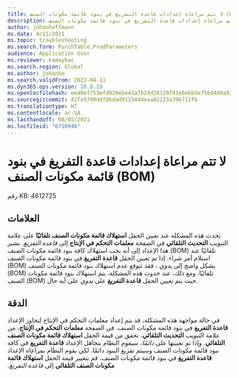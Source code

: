 ```yaml
---
title: لا تتم مراعاة إعدادات قاعدة التفريغ في بنود قائمة مكونات الصنف (BOM)‬
description: لا تتم مراعاة إعدادات قاعدة التفريغ في بنود قائمة مكونات الصنف (BOM)‬.
author: johanhoffmann
ms.date: 4/11/2021
ms.topic: troubleshooting
ms.search.form: PurchTable,ProdParameters
audience: Application User
ms.reviewer: kamaybac
ms.search.region: Global
ms.author: johanho
ms.search.validFrom: 2021-04-11
ms.dyn365.ops.version: 10.0.19
ms.openlocfilehash: ee40eff53efd920ebe43a7b2dd28129f01e6ebb5e75bd480a91f758529f77fc5
ms.sourcegitcommit: 42fe9790ddf0bdad911544deaa82123a396712fb
ms.translationtype: HT
ms.contentlocale: ar-SA
ms.lasthandoff: 08/05/2021
ms.locfileid: "6716946"
---
```

# <a name="flushing-principle-settings-on-bom-lines-arent-respected"></a>لا تتم مراعاة إعدادات قاعدة التفريغ في بنود قائمة مكونات الصنف (BOM)‬

رقم KB: 4612725

## <a name="symptoms"></a>العلامات

تحدث هذه المشكلة عند تعيين الحقل **استهلاك قائمة مكونات الصنف تلقائيًا** على علامة التبويب **التحديث التلقائي** في الصفحة **معلمات التحكم في الإنتاج** إلى *قاعدة التفريغ*. يشير هذا الإعداد إلى أنه يجب استهلاك كافة بنود قائمة مكونات الصنف (BOM) تلقائيًا عند استلام أمر شراء. إذا تم تعيين الحقل **قاعدة التفريغ‬** في بنود قائمة مكونات الصنف (BOM)‬ بشكل واضح إلى *يدوي* ، فقد تتوقع عدم استهلاك بنود قائمة مكونات الصنف (BOM)‬ تلقائيًا. ومع ذلك، عند حدوث هذه المشكلة، يتم استهلاك بنود قائمة مكونات الصنف (BOM)‬ حيث يتم تعيين الحقل **قاعدة التفريغ** على *يدوي* على أية حال.

## <a name="resolution"></a>الدقة

في حالة مواجهة هذه المشكلة، قد يتم إعداد معلمات التحكم في الإنتاج لتجاوز الإعداد **قاعدة التفريغ** في بنود قائمة مكونات الصنف. في الصفحة **معلمات التحكم في الإنتاج**، من علامة التبويب **التحديث التلقائي**، تحقق من قيمة الحقل **‏‫استهلاك قائمة مكونات الصنف التلقائي‬**. وإذا تم تعيينها على *دائمًا*، سيقوم النظام بتجاهل الإعداد **قاعدة التفريغ** في كافة ‏‫بنود قائمة مكونات الصنف وسيتم تفريغ البنود دائمًا. لكي يقوم النظام بمراعاة الإعداد **قاعدة التفريغ** في ‏‫بنود قائمة مكونات الصنف، قم بتغيير قيمة الحقل **‏‫استهلاك قائمة مكونات الصنف التلقائي** إلى *قاعدة التفريغ*.
